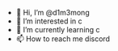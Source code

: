 - 👋 Hi, I’m @d1m3mong
- 👀 I’m interested in c
- 🌱 I’m currently learning c
- 📫 How to reach me discord

<!---
d1m3mong/d1m3mong is a ✨ special ✨ repository because its `README.md` (this file) appears on your GitHub profile.
You can click the Preview link to take a look at your changes.
--->
